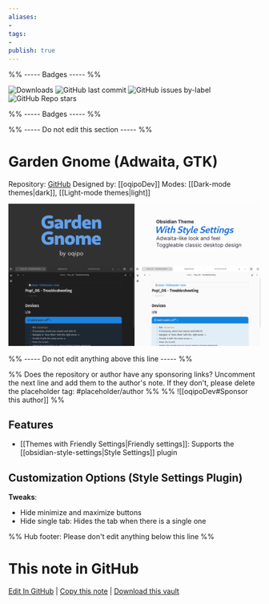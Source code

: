 ```yaml
---
aliases:
- 
tags: 
- 
publish: true
---
```


%% ----- Badges ----- %%

![Downloads](https://img.shields.io/badge/downloads-5447-573E7A?style=for-the-badge&logo=)
![GitHub last commit](https://img.shields.io/github/last-commit/oqipoDev/garden-gnome-obsidian?color=573E7A&label=last%20update&logo=github&style=for-the-badge)
![GitHub issues by-label](https://img.shields.io/github/issues/oqipoDev/garden-gnome-obsidian/help%20wanted?color=573E7A&logo=github&style=for-the-badge) 
![GitHub Repo stars](https://img.shields.io/github/stars/oqipoDev/garden-gnome-obsidian?color=573E7A&logo=github&style=for-the-badge)

%% ----- Badges ----- %%

%% ----- Do not edit this section ----- %%

# Garden Gnome (Adwaita, GTK)

Repository: [GitHub](https://github.com/oqipoDev/garden-gnome-obsidian)
Designed by: [[oqipoDev]]
Modes: [[Dark-mode themes|dark]], [[Light-mode themes|light]]



![screenshot](https://github.com/oqipoDev/garden-gnome-obsidian/raw/HEAD/img/thumb.png)

%% ----- Do not edit anything above this line ----- %% 

%% Does the repository or author have any sponsoring links? Uncomment the next line and add them to the author's note. If they don't, please delete the placeholder tag: #placeholder/author %%
%% ![[oqipoDev#Sponsor this author]] %%


## Features

- [[Themes with Friendly Settings|Friendly settings]]: Supports the [[obsidian-style-settings|Style Settings]] plugin

## Customization Options (Style Settings Plugin) 

**Tweaks**: 
- Hide minimize and maximize buttons
- Hide single tab: Hides the tab when there is a single one


%% Hub footer: Please don't edit anything below this line %%

# This note in GitHub

<span class="git-footer">[Edit In GitHub](https://github.dev/obsidian-community/obsidian-hub/blob/main/02%20-%20Community%20Expansions/02.05%20All%20Community%20Expansions/Themes/Garden%20Gnome%20%28Adwaita%2C%20GTK%29.md "git-hub-edit-note") | [Copy this note](https://raw.githubusercontent.com/obsidian-community/obsidian-hub/main/02%20-%20Community%20Expansions/02.05%20All%20Community%20Expansions/Themes/Garden%20Gnome%20%28Adwaita%2C%20GTK%29.md "git-hub-copy-note") | [Download this vault](https://github.com/obsidian-community/obsidian-hub/archive/refs/heads/main.zip "git-hub-download-vault") </span>
